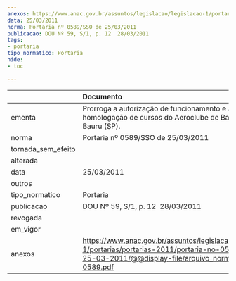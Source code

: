```yaml
---
anexos: https://www.anac.gov.br/assuntos/legislacao/legislacao-1/portarias/portarias-2011/portaria-no-0589-sso-de-25-03-2011/@@display-file/arquivo_norma/PA2011-0589.pdf
data: 25/03/2011
norma: Portaria nº 0589/SSO de 25/03/2011
publicacao: DOU Nº 59, S/1, p. 12  28/03/2011
tags:
- portaria
tipo_normatico: Portaria
hide: 
- toc 
 
---
```


|                    | Documento                                                                                                                                                         |
|:-------------------|:------------------------------------------------------------------------------------------------------------------------------------------------------------------|
| ementa             | Prorroga a autorização de funcionamento e a homologação de cursos do Aeroclube de Bauru, em Bauru (SP).                                                           |
| norma              | Portaria nº 0589/SSO de 25/03/2011                                                                                                                                |
| tornada_sem_efeito |                                                                                                                                                                   |
| alterada           |                                                                                                                                                                   |
| data               | 25/03/2011                                                                                                                                                        |
| outros             |                                                                                                                                                                   |
| tipo_normatico     | Portaria                                                                                                                                                          |
| publicacao         | DOU Nº 59, S/1, p. 12  28/03/2011                                                                                                                                 |
| revogada           |                                                                                                                                                                   |
| em_vigor           |                                                                                                                                                                   |
| anexos             | https://www.anac.gov.br/assuntos/legislacao/legislacao-1/portarias/portarias-2011/portaria-no-0589-sso-de-25-03-2011/@@display-file/arquivo_norma/PA2011-0589.pdf |